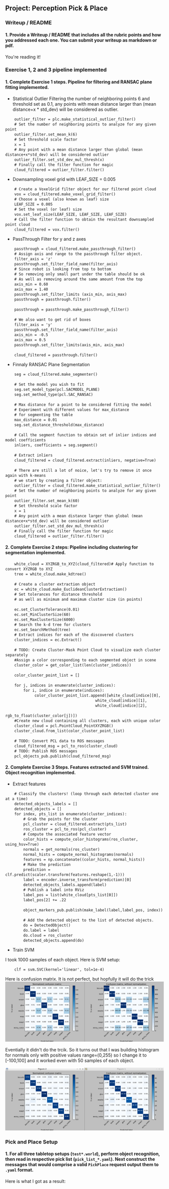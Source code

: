 ## Project: Perception Pick & Place

### Writeup / README

#### 1. Provide a Writeup / README that includes all the rubric points and how you addressed each one.  You can submit your writeup as markdown or pdf.  

You're reading it!

### Exercise 1, 2 and 3 pipeline implemented
#### 1. Complete Exercise 1 steps. Pipeline for filtering and RANSAC plane fitting implemented.

* Statistical Outlier Filtering the number of neighboring points 6 and threshold set as 0.1, any points with mean distance larger than (mean distance+x \* std_dev) will be considered as outlier.
```
    outlier_filter = plc.make_statistical_outlier_filter()
    # Set the number of neighboring points to analyze for any given point
    outlier_filter.set_mean_k(6)
    # Set threshold scale factor
    x = 1
    # Any point with a mean distance larger than global (mean distance+x*std_dev) will be considered outlier
    outlier_filter.set_std_dev_mul_thresh(x)
    # Finally call the filter function for magic
    cloud_filtered = outlier_filter.filter()
```
* Downsampling voxel grid with LEAF_SIZE = 0.005
```
    # Create a VoxelGrid filter object for our filtered point cloud
    vox = cloud_filtered.make_voxel_grid_filter()
    # Choose a voxel (also known as leaf) size
    LEAF_SIZE = 0.005
    # Set the voxel (or leaf) size  
    vox.set_leaf_size(LEAF_SIZE, LEAF_SIZE, LEAF_SIZE)
    # Call the filter function to obtain the resultant downsampled point cloud
    cloud_filtered = vox.filter()
```
* PassThrough Filter for y and z axes
```
    passthrough = cloud_filtered.make_passthrough_filter()
    # Assign axis and range to the passthrough filter object.
    filter_axis = 'z'
    passthrough.set_filter_field_name(filter_axis)
    # Since robot is looking from top to bottom
    # So removing only small part under the table should be ok
    # As well as removing around the same amount from the top
    axis_min = 0.60
    axis_max = 1.40
    passthrough.set_filter_limits (axis_min, axis_max)
    passthrough = passthrough.filter()    

    passthrough = passthrough.make_passthrough_filter()

    # We also want to get rid of boxes
    filter_axis = 'y'
    passthrough.set_filter_field_name(filter_axis)
    axis_min = -0.5
    axis_max = 0.5
    passthrough.set_filter_limits(axis_min, axis_max)
    
    cloud_filtered = passthrough.filter()
```
* Finnaly RANSAC Plane Segmentation
```
    seg = cloud_filtered.make_segmenter()

    # Set the model you wish to fit 
    seg.set_model_type(pcl.SACMODEL_PLANE)
    seg.set_method_type(pcl.SAC_RANSAC)

    # Max distance for a point to be considered fitting the model
    # Experiment with different values for max_distance 
    # for segmenting the table
    max_distance = 0.01
    seg.set_distance_threshold(max_distance)

    # Call the segment function to obtain set of inlier indices and model coefficients
    inliers, coefficients = seg.segment()
    
    # Extract inliers
    cloud_filtered = cloud_filtered.extract(inliers, negative=True)

    # There are still a lot of noice, let's try to remove it once again with k-means
    # we start by creating a filter object: 
    outlier_filter = cloud_filtered.make_statistical_outlier_filter()
    # Set the number of neighboring points to analyze for any given point
    outlier_filter.set_mean_k(60)
    # Set threshold scale factor
    x = 1
    # Any point with a mean distance larger than global (mean distance+x*std_dev) will be considered outlier
    outlier_filter.set_std_dev_mul_thresh(x)
    # Finally call the filter function for magic
    cloud_filtered = outlier_filter.filter()
```
#### 2. Complete Exercise 2 steps: Pipeline including clustering for segmentation implemented.
```
    white_cloud = XYZRGB_to_XYZ(cloud_filtered)# Apply function to convert XYZRGB to XYZ
    tree = white_cloud.make_kdtree()

    # Create a cluster extraction object
    ec = white_cloud.make_EuclideanClusterExtraction()
    # Set tolerances for distance threshold 
    # as well as minimum and maximum cluster size (in points)

    ec.set_ClusterTolerance(0.01)
    ec.set_MinClusterSize(60)
    ec.set_MaxClusterSize(6000)
    # Search the k-d tree for clusters
    ec.set_SearchMethod(tree)
    # Extract indices for each of the discovered clusters
    cluster_indices = ec.Extract()

    # TODO: Create Cluster-Mask Point Cloud to visualize each cluster separately
    #Assign a color corresponding to each segmented object in scene
    cluster_color = get_color_list(len(cluster_indices))

    color_cluster_point_list = []

    for j, indices in enumerate(cluster_indices):
        for i, indice in enumerate(indices):
             color_cluster_point_list.append([white_cloud[indice][0],
                                        white_cloud[indice][1],
                                        white_cloud[indice][2],
                                         rgb_to_float(cluster_color[j])])    
    #Create new cloud containing all clusters, each with unique color
    cluster_cloud = pcl.PointCloud_PointXYZRGB()
    cluster_cloud.from_list(color_cluster_point_list)

    # TODO: Convert PCL data to ROS messages
    cloud_filtered_msg = pcl_to_ros(cluster_cloud)
    # TODO: Publish ROS messages
    pcl_objects_pub.publish(cloud_filtered_msg)
```

#### 2. Complete Exercise 3 Steps.  Features extracted and SVM trained.  Object recognition implemented.
* Extract features
```
    # Classify the clusters! (loop through each detected cluster one at a time)
    detected_objects_labels = []
    detected_objects = []
    for index, pts_list in enumerate(cluster_indices):
        # Grab the points for the cluster
        pcl_cluster = cloud_filtered.extract(pts_list)
        ros_cluster = pcl_to_ros(pcl_cluster)    
        # Compute the associated feature vector
        color_hists = compute_color_histograms(ros_cluster, using_hsv=True)
        normals = get_normals(ros_cluster)
        normal_hists = compute_normal_histograms(normals)
        features = np.concatenate((color_hists, normal_hists))
        # Make the prediction
        prediction = clf.predict(scaler.transform(features.reshape(1,-1)))
        label = encoder.inverse_transform(prediction)[0]
        detected_objects_labels.append(label)
        # Publish a label into RViz
        label_pos = list(white_cloud[pts_list[0]])
        label_pos[2] += .22
        
        object_markers_pub.publish(make_label(label,label_pos, index))

        # Add the detected object to the list of detected objects.
        do = DetectedObject()
        do.label = label
        do.cloud = ros_cluster
        detected_objects.append(do)       

```
* Train SVM

I took 1000 samples of each object.
Here is SVM setup:
```
    clf = svm.SVC(kernel='linear', tol=1e-4)
```
Here is confusion matrix. It is not perfect, but hopfully it will do the trick
![CM](CM.png)

Eventially it didn't do the trcik. So it turns out that I was building histogram for normals only with positive values range=(0,255) so I change it to [-100,100] and it worked even with 50 samples of each object.

![CM2](CM2.png)

### Pick and Place Setup

#### 1. For all three tabletop setups (`test*.world`), perform object recognition, then read in respective pick list (`pick_list_*.yaml`). Next construct the messages that would comprise a valid `PickPlace` request output them to `.yaml` format.

Here is what I got as a result:




